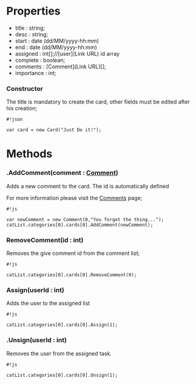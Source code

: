 # Properties #

* title : string;
* desc : string;
* start : date (dd/MM/yyyy-hh:mm)
* end : date (dd/MM/yyyy-hh:mm)
* assigned : int[];//[user](Link URL) id array
* complete : boolean;
* comments : [Comment](Link URL)[];
* importance : int;

### Constructor ###
The title is mandatory to create the card, other fields must be edited after his creation;

```
#!json

var card = new Card("Just Do it!");

```


# Methods #

### .AddComment(comment : [Comment]()) ###
Adds a new comment to the card.
The id is automatically defined

For more information please visit the [Comments]() page;

```
#!js

var newComment = new Comment(0,"You forgot the thing...");
catList.categories[0].cards[0].AddComment(newComment);

```

### RemoveComment(id : int) ###
Removes the give comment id from the comment list;

```
#!js

catList.categories[0].cards[0].RemoveComment(0);

```

### Assign(userId : int) ###
Adds the user to the assigned list

```
#!js

catList.categories[0].cards[0].Assign(1);

```

### .Unsign(userId : int) ###
Removes the user from the assigned task.

```
#!js

catList.categories[0].cards[0].Unsign(1);

```